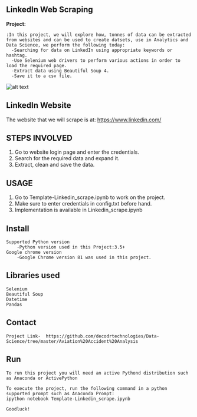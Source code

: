 LinkedIn Web Scraping
---------------------------------------------------

**Project:**

    :In this project, we will explore how, tonnes of data can be extracted from websites and can be used to create datsets, use in Analytics and Data Science, we perform the following today:
      -Searching for data on LinkedIn using appropriate keywords or hashtag.
      -Use Selenium web drivers to perform various actions in order to load the required page.
      -Extract data using Beautiful Soup 4.
      -Save it to a csv file.


![alt text](https://www.webscrapingexpert.com/wp-content/uploads/2017/08/web-scraping-services.png "Title Img")

LinkedIn Website
----------------------------------------------------
The website that we will scrape is at: https://www.linkedin.com/

STEPS INVOLVED
-------------------------------
  1. Go to website login page and enter the credentials.
  2. Search for the required data and expand it.
  3. Extract, clean and save the data.

USAGE
-------------------------------
  1. Go to Template-Linkedin_scrape.ipynb to work on the project.
  2. Make sure to enter credentials in config.txt before hand.
  3. Implementation is available in Linkedin_scrape.ipynb

Install
-------------------------------
    Supported Python version
        -Python version used in this Project:3.5+
    Google chrome version
        -Google Chrome version 81 was used in this project.

Libraries used
------------------------------
    Selenium
    Beautiful Soup
    Datetime
    Pandas
    
Contact
----------------------------------
    Project Link-  https://github.com/decodrtechnologies/Data-Science/tree/master/Aviation%20Accident%20Analysis

Run
------------------------------
    To run this project you will need an active Pythond distribution such as Anaconda or ActivePython

    To execute the project, run the following command in a python supported prompt such as Anaconda Prompt:
    ipython notebook Template-Linkedin_scrape.ipynb
    
    Goodluck!
